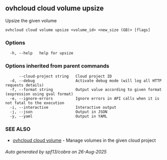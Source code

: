 ## ovhcloud cloud volume upsize

Upsize the given volume

```
ovhcloud cloud volume upsize <volume_id> <new_size (GB)> [flags]
```

### Options

```
  -h, --help   help for upsize
```

### Options inherited from parent commands

```
      --cloud-project string   Cloud project ID
  -d, --debug                  Activate debug mode (will log all HTTP requests details)
  -f, --format string          Output value according to given format (expression using gval format)
  -e, --ignore-errors          Ignore errors in API calls when it is not fatal to the execution
  -i, --interactive            Interactive output
  -j, --json                   Output in JSON
  -y, --yaml                   Output in YAML
```

### SEE ALSO

* [ovhcloud cloud volume](ovhcloud_cloud_volume.md)	 - Manage volumes in the given cloud project

###### Auto generated by spf13/cobra on 26-Aug-2025
